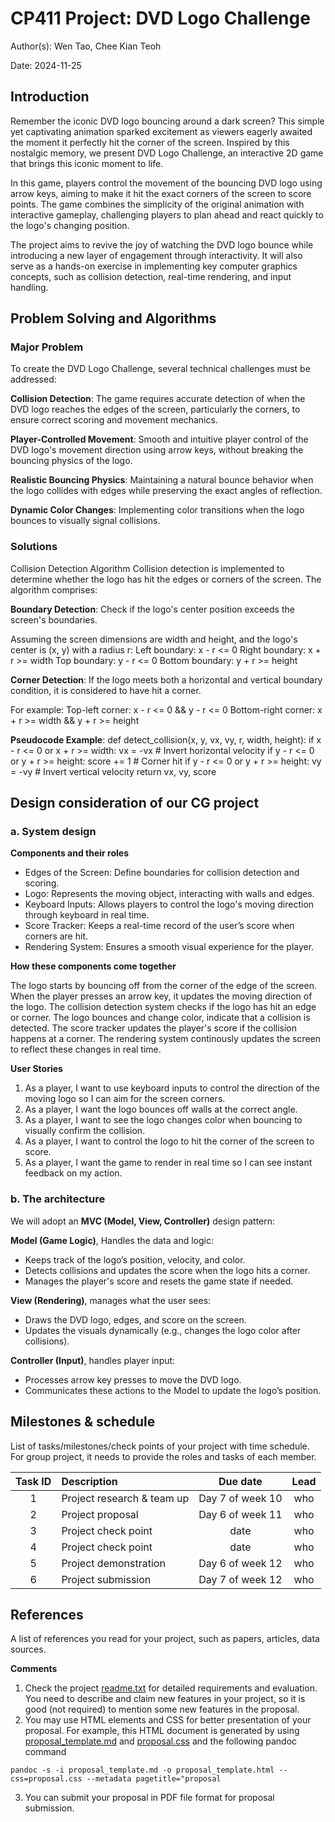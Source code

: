 # CP411 Project: DVD Logo Challenge 

Author(s): Wen Tao, Chee Kian Teoh

Date: 2024-11-25

## Introduction  

Remember the iconic DVD logo bouncing around a dark screen? This simple yet captivating animation sparked excitement as viewers eagerly awaited the moment it perfectly hit the corner of the screen. Inspired by this nostalgic memory, we present DVD Logo Challenge, an interactive 2D game that brings this iconic moment to life.

In this game, players control the movement of the bouncing DVD logo using arrow keys, aiming to make it hit the exact corners of the screen to score points. The game combines the simplicity of the original animation with interactive gameplay, challenging players to plan ahead and react quickly to the logo's changing position.

The project aims to revive the joy of watching the DVD logo bounce while introducing a new layer of engagement through interactivity. It will also serve as a hands-on exercise in implementing key computer graphics concepts, such as collision detection, real-time rendering, and input handling.

## Problem Solving and Algorithms  

### Major Problem

To create the DVD Logo Challenge, several technical challenges must be addressed:

**Collision Detection**: The game requires accurate detection of when the DVD logo reaches the edges of the screen, particularly the corners, to ensure correct scoring and movement mechanics.

**Player-Controlled Movement**: Smooth and intuitive player control of the DVD logo's movement direction using arrow keys, without breaking the bouncing physics of the logo.

**Realistic Bouncing Physics**: Maintaining a natural bounce behavior when the logo collides with edges while preserving the exact angles of reflection.

**Dynamic Color Changes**: Implementing color transitions when the logo bounces to visually signal collisions.


### Solutions  
Collision Detection Algorithm
Collision detection is implemented to determine whether the logo has hit the edges or corners of the screen. The algorithm comprises:

**Boundary Detection**:
Check if the logo's center position exceeds the screen's boundaries.

Assuming the screen dimensions are width and height, and the logo's center is (x, y) with a radius r:
Left boundary: x - r <= 0
Right boundary: x + r >= width
Top boundary: y - r <= 0
Bottom boundary: y + r >= height

**Corner Detection**:
If the logo meets both a horizontal and vertical boundary condition, it is considered to have hit a corner.

For example:
Top-left corner: x - r <= 0 && y - r <= 0
Bottom-right corner: x + r >= width && y + r >= height

**Pseudocode Example**:
def detect_collision(x, y, vx, vy, r, width, height):
    if x - r <= 0 or x + r >= width:
        vx = -vx  # Invert horizontal velocity
        if y - r <= 0 or y + r >= height:
            score += 1  # Corner hit
    if y - r <= 0 or y + r >= height:
        vy = -vy  # Invert vertical velocity
    return vx, vy, score

## Design consideration of our CG project

### a. System design 

**Components and their roles**

- Edges of the Screen: Define boundaries for collision detection and scoring.
- Logo: Represents the moving object, interacting with walls and edges.
- Keyboard Inputs: Allows players to control the logo's moving direction through keyboard in real time.
- Score Tracker: Keeps a real-time record of the user’s score when corners are hit.
- Rendering System: Ensures a smooth visual experience for the player.

**How these components come together**

The logo starts by bouncing off from the corner of the edge of the screen. When the player presses an arrow key, it updates the moving direction of the logo. The collision detection system checks if the logo has hit an edge or corner. The logo bounces and change color, indicate that a collision is detected. The score tracker updates the player's score if the collision happens at a corner. The rendering system continously updates the screen to reflect these changes in real time.

**User Stories**

1. As a player, I want to use keyboard inputs to control the direction of the moving logo so I can aim for the screen corners.
2. As a player, I want the logo bounces off walls at the correct angle.
3. As a player, I want to see the logo changes color when bouncing to visually confirm the collision.
4. As a player, I want to control the logo to hit the corner of the screen to score.
5. As a player, I want the game to render in real time so I can see instant feedback on my action.


### b. The architecture 

We will adopt an **MVC (Model, View, Controller)** design pattern:  

**Model (Game Logic)**, Handles the data and logic:
- Keeps track of the logo’s position, velocity, and color.
- Detects collisions and updates the score when the logo hits a corner.
- Manages the player's score and resets the game state if needed.
  
**View (Rendering)**, manages what the user sees:
- Draws the DVD logo, edges, and score on the screen.
- Updates the visuals dynamically (e.g., changes the logo color after collisions).
  
**Controller (Input)**, handles player input:
- Processes arrow key presses to move the DVD logo.
- Communicates these actions to the Model to update the logo’s position.

## Milestones & schedule

List of tasks/milestones/check points of your project with time schedule. For group project, it needs to provide the roles and tasks of each member.


| Task ID | Description   |  Due date | Lead   |  
| :----:  | :------------ | :-----:   | :------: |  
|  1      | Project research & team up | Day 7 of week 10 | who | 
|  2      | Project proposal | Day 6 of week 11 | who |
|  3      | Project check point  | date | who  |
|  4      | Project check point  | date  | who  |
|  5      | Project demonstration | Day 6 of week 12 | who  |
|  6      | Project submission | Day 7 of week 12 | who   |



## References

A list of references you read for your project, such as papers, articles, data sources. 


**Comments**

1. Check the project [readme.txt](readme.txt) for detailed requirements and evaluation. You need to describe and claim new features in your project, so it is good (not required) to mention some new features in the proposal. 
2. You may use HTML elements and CSS for better presentation of your proposal. For example, this HTML document is generated by using [proposal_template.md](proposal_template.md) and  [proposal.css](proposal.css) and the following pandoc command   

~~~
pandoc -s -i proposal_template.md -o proposal_template.html --css=proposal.css --metadata pagetitle="proposal
~~~

3. You can submit your proposal in PDF file format for proposal submission. 
